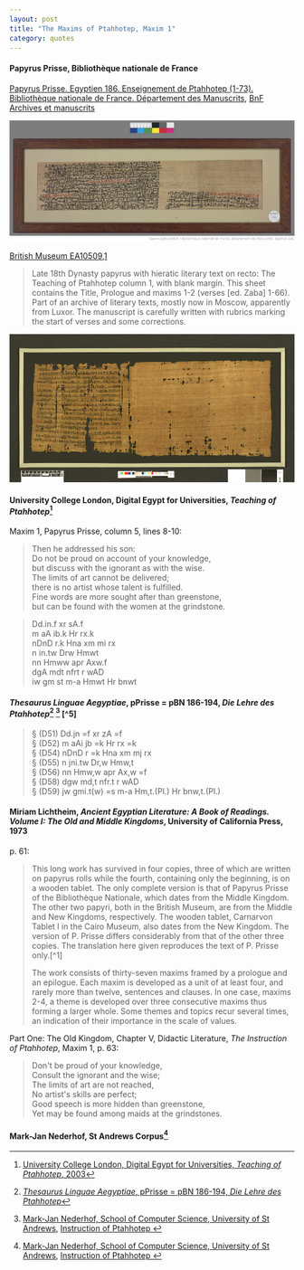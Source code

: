 ```yaml
---
layout: post
title: "The Maxims of Ptahhotep, Maxim 1"
category: quotes
---
```


#### Papyrus Prisse, Bibliothèque nationale de France

[Papyrus Prisse. Egyptien 186. Enseignement de Ptahhotep (1-73). Bibliothèque nationale de France. Département des Manuscrits](https://gallica.bnf.fr/ark:/12148/btv1b8304609v), [BnF Archives et manuscrits](https://archivesetmanuscrits.bnf.fr/ark:/12148/cc12921q)

[![Papyrus Prisse. Egyptien 186. Enseignement de Ptahhotep (1-73)](/assets/images/Papyrus_Prisse_Egyptien_186.png)](https://gallica.bnf.fr/ark:/12148/btv1b8304609v)
    
[British Museum EA10509,1](https://www.britishmuseum.org/collection/object/Y_EA10509-1)

> Late 18th Dynasty papyrus with hieratic literary text on recto: The Teaching of Ptahhotep column 1, with blank margin. This sheet contains the Title, Prologue and maxims 1-2 (verses \[ed. Zaba\] 1-66). Part of an archive of literary texts, mostly now in Moscow, apparently from Luxor. The manuscript is carefully written with rubrics marking the start of verses and some corrections.
    
[![British Museum EA10509,1. © The Trustees of the British Museum](/assets/images/537587001.png)](https://www.britishmuseum.org/collection/object/Y_EA10509-1)


#### University College London, Digital Egypt for Universities, *Teaching of Ptahhotep*[^2]

Maxim 1, Papyrus Prisse, column 5, lines 8-10:

> Then he addressed his son:  
> Do not be proud on account of your knowledge,  
> but discuss with the ignorant as with the wise.  
> The limits of art cannot be delivered;  
> there is no artist whose talent is fulfilled.  
> Fine words are more sought after than greenstone,  
> but can be found with the women at the grindstone.

> Dd.in.f xr sA.f  
> m aA ib.k Hr rx.k  
> nDnD r.k Hna xm mi rx  
> n in.tw Drw Hmwt  
> nn Hmww apr Axw.f  
> dgA mdt nfrt r wAD  
> iw gm st m-a Hmwt Hr bnwt

[^2]: [University College London, Digital Egypt for Universities, *Teaching of Ptahhotep*, 2003](https://www.ucl.ac.uk/museums-static/digitalegypt/literature/ptahhotep.html)

#### *Thesaurus Linguae Aegyptiae*, pPrisse = pBN 186-194, *Die Lehre des Ptahhotep*[^3] [^4] [^5]

> § (D51) Dd.jn =f xr zA =f  
> § (D52) m aAi jb =k Hr rx =k  
> § (D54) nDnD r =k Hna xm mj rx  
> § (D55) n jni.tw Dr,w Hmw,t  
> § (D56) nn Hmw,w apr Ax,w =f  
> § (D58) dgw md,t nfr.t r wAD  
> § (D59) jw gmi.t(w) =s m-a Hm,t.(Pl.) Hr bnw,t.(Pl.)

[^3]: [*Thesaurus Linguae Aegyptiae*, pPrisse = pBN 186-194, *Die Lehre des Ptahhotep*](http://aaew2.bbaw.de/tla/index.html)
    
#### Miriam Lichtheim, *Ancient Egyptian Literature: A Book of Readings. Volume I: The Old and Middle Kingdoms*, University of California Press, 1973

p. 61:

> This long work has survived in four copies, three of which are written on papyrus rolls while the fourth, containing only the beginning, is on a wooden tablet. The only complete version is that of Papyrus Prisse of the Bibliothèque Nationale, which dates from the Middle Kingdom. The other two papyri, both in the British Museum, are from the Middle and New Kingdoms, respectively. The wooden tablet, Carnarvon Tablet I in the Cairo Museum, also dates from the New Kingdom. The version of P. Prisse differs considerably from that of the other three copies. The translation here given reproduces the text of P. Prisse only.[^1]
>
> The work consists of thirty-seven maxims framed by a prologue and an epilogue. Each maxim is developed as a unit of at least four, and rarely more than twelve, sentences and clauses. In one case, maxims 2-4, a theme is developed over three consecutive maxims thus forming a larger whole. Some themes and topics recur several times, an indication of their importance in the scale of values.
    
Part One: The Old Kingdom, Chapter V, Didactic Literature, *The Instruction of Ptahhotep*, Maxim 1, p. 63:

> Don't be proud of your knowledge,  
> Consult the ignorant and the wise;  
> The limits of art are not reached,  
> No artist's skills are perfect;  
> Good speech is more hidden than greenstone,  
> Yet may be found among maids at the grindstones.

#### Mark-Jan Nederhof, St Andrews Corpus[^4]

[^4]: [Mark-Jan Nederhof, School of Computer Science, University of St Andrews](https://mjn.host.cs.st-andrews.ac.uk/egyptian/texts/corpus/pdf/), [Instruction of Ptahhotep
](https://mjn.host.cs.st-andrews.ac.uk/ptahhotep/text.pdf)